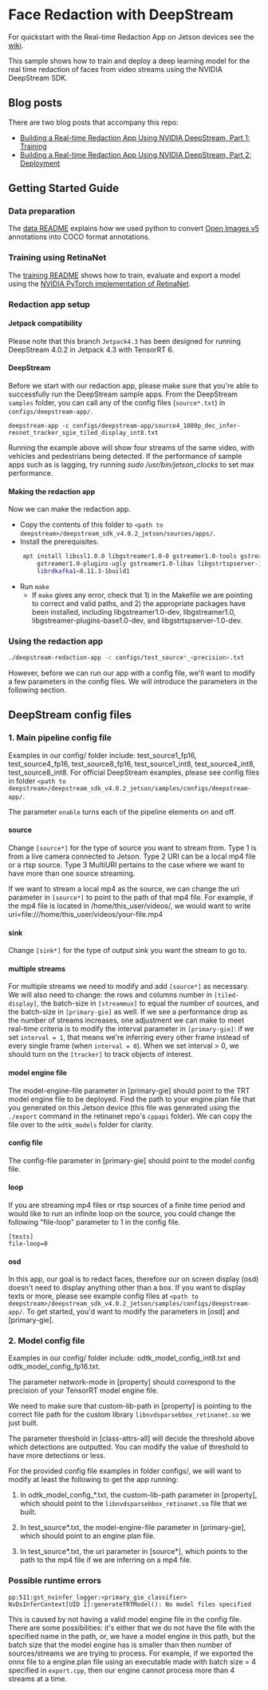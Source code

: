 # Face Redaction with DeepStream

For quickstart with the Real-time Redaction App on Jetson devices see the [wiki](https://github.com/krisk84/retinanet_for_redaction_with_deepstream/wiki).

This sample shows how to train and deploy a deep learning model for the real time redaction of faces from video streams using the NVIDIA DeepStream SDK.

## Blog posts
There are two blog posts that accompany this repo:
- [Building a Real-time Redaction App Using NVIDIA DeepStream, Part 1: Training](https://devblogs.nvidia.com/real-time-redaction-app-nvidia-deepstream-part-1-training/)
- [Building a Real-time Redaction App Using NVIDIA DeepStream, Part 2: Deployment](https://devblogs.nvidia.com/real-time-redaction-app-nvidia-deepstream-part-2-deployment/)

## Getting Started Guide

### Data preparation

The [data README](DATA_README.md) explains how we used python to convert 
[Open Images v5](https://storage.googleapis.com/openimages/web/index.html) annotations into COCO format annotations. 

### Training using RetinaNet

The [training README](TRAINING_README.md) shows how to train, evaluate and export a model using the [NVIDIA PyTorch implementation of RetinaNet](https://github.com/NVIDIA/retinanet-examples).

### Redaction app setup

#### Jetpack compatibility

Please note that this branch `Jetpack4.3` has been designed for running DeepStream 4.0.2 in Jetpack 4.3 with TensorRT 6. 

#### DeepStream
Before we start with our redaction app, please make sure that you're able to successfully run the DeepStream sample apps. 
From the DeepStream `samples` folder, you can call any of the config files (`source*.txt`) in `configs/deepstream-app/`.
```
deepstream-app -c configs/deepstream-app/source4_1080p_dec_infer-resnet_tracker_sgie_tiled_display_int8.txt 
```
Running the example above will show four streams of the same video, with vehicles and pedestrians being detected. If the performance of sample apps such as is lagging, try running *sudo /usr/bin/jetson_clocks* to set max performance.

#### Making the redaction app

Now we can make the redaction app.

* Copy the contents of this folder to `<path to deepstream>/deepstream_sdk_v4.0.2_jetson/sources/apps/`.
* Install the prerequisites.

```bash
    apt install libssl1.0.0 libgstreamer1.0-0 gstreamer1.0-tools gstreamer1.0-plugins-good gstreamer1.0-plugins-bad \ 
        gstreamer1.0-plugins-ugly gstreamer1.0-libav libgstrtspserver-1.0-0 libjansson4=2.11-1 \ 
        librdkafka1=0.11.3-1build1
```

* Run `make`
  * If `make` gives any error, check that 1) in the Makefile we are pointing to correct and valid paths, and 2) the appropriate packages have been installed, including libgstreamer1.0-dev, libgstreamer1.0, libgstreamer-plugins-base1.0-dev, and libgstrtspserver-1.0-dev.


### Using the redaction app

```bash
./deepstream-redaction-app -c configs/test_source*_<precision>.txt
```

However, before we can run our app with a config file, we'll want to modify a few parameters in the config files. We will introduce the parameters in the following section.


## DeepStream config files

### 1. Main pipeline config file

Examples in our config/ folder include: test_source1_fp16, test_source4_fp16, test_source8_fp16, test_source1_int8, test_source4_int8, test_source8_int8. For official DeepStream examples, please see config files in folder `<path to deepstream>/deepstream_sdk_v4.0.2_jetson/samples/configs/deepstream-app/`.

The parameter `enable` turns each of the pipeline elements on and off.

#### source	

Change `[source*]` for the type of source you want to stream from. Type 1 is from a live camera connected to Jetson. Type 2 URI can be a local mp4 file or a rtsp source. Type 3 MultiURI pertains to the case where we want to have more than one source streaming.

If we want to stream a local mp4 as the source, we can change the uri parameter in `[source*]` to point to the path of that mp4 file. For example, if the mp4 file is located in /home/this_user/videos/, we would want to write uri=file:///home/this_user/videos/your-file.mp4 

#### sink

Change `[sink*]` for the type of output sink you want the stream to go to. 

#### multiple streams	

For multiple streams we need to modify and add `[source*]` as necessary. We will also need to change: the rows and columns number in `[tiled-display]`, the batch-size in `[streammux]` to equal the number of sources, and the batch-size in `[primary-gie]` as well. If we see a performance drop as the number of streams increases, one adjustment we can make to meet real-time criteria is to modify the interval parameter in `[primary-gie]`:
if we set `interval = 1`, that means we're inferring every other frame instead of every single frame (when `interval = 0`). When we set interval > 0, we should turn on the `[tracker]` to track objects of interest.

#### model engine file	

The model-engine-file parameter in [primary-gie] should point to the TRT model engine file to be deployed. Find the path to your engine.plan file that you generated on this Jetson device (this file was generated using the `./export` command in the retinanet repo's `cppapi` folder). We can copy the file over to the `odtk_models` folder for clarity.

#### config file

The config-file parameter in [primary-gie] should point to the model config file.
	
#### loop

If you are streaming mp4 files or rtsp sources of a finite time period and would like to run an infinite loop on the source, you could change the following "file-loop" parameter to 1 in the config file.
```
[tests]
file-loop=0
```
#### osd
    
In this app, our goal is to redact faces, therefore our on screen display (osd) doesn't need to display anything other than a box. If you want to display texts or more, please see example config files at `<path to deepstream>/deepstream_sdk_v4.0.2_jetson/samples/configs/deepstream-app/`. To get started, you'd want to modify the parameters in [osd] and [primary-gie]. 

### 2. Model config file

Examples in our config/ folder include: odtk_model_config_int8.txt and odtk_model_config_fp16.txt.

The parameter network-mode in [property] should correspond to the precision of your TensorRT model engine file. 

We need to make sure that custom-lib-path in [property] is pointing to the correct file path for the custom library `libnvdsparsebbox_retinanet.so` we just built. 

The parameter threshold in [class-attrs-all] will decide the threshold above which detections are outputted. You can modify the value of threshold to have more detections or less.


For the provided config file examples in folder configs/, we will want to modify at least the following to get the app running:

1. In odtk_model_config_*.txt, the custom-lib-path parameter in [property], which should point to the `libnvdsparsebbox_retinanet.so` file that we built.

2. In test_source*.txt, the model-engine-file parameter in [primary-gie], which should point to an engine plan file.
	
3. In test_source*.txt, the uri parameter in [source*], which points to the path to the mp4 file if we are inferring on a mp4 file.

	


### Possible runtime errors

 
```
pp:511:gst_nvinfer_logger:<primary_gie_classifier> NvDsInferContext[UID 1]:generateTRTModel(): No model files specified
```
	

This is caused by not having a valid model engine file in the config file. There are some possibilities: it's either that we do not have the file with the specified name in the path, or, we have a model engine in this path, but the batch size that the model engine has is smaller than then number of sources/streams we are trying to process. For example, if we exported the onnx file to a engine.plan file using an executable made with batch size = 4 specified in `export.cpp`, then our engine cannot process more than 4 streams at a time.



